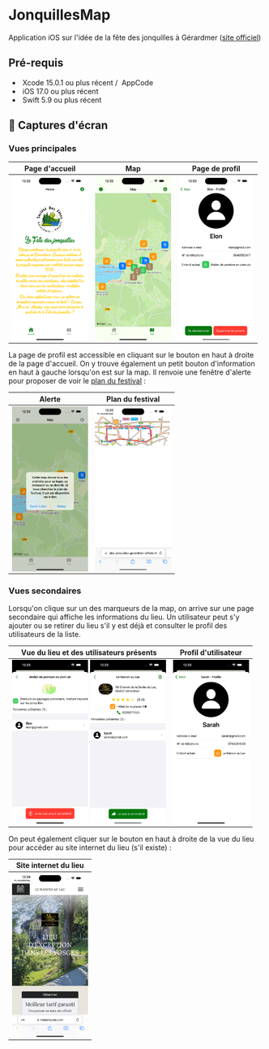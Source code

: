 # JonquillesMap
Application iOS sur l'idée de la fête des jonquilles à Gérardmer ([site officiel](https://www.fete-des-jonquilles-gerardmer-officiel.fr/))

## Pré-requis
- <img src="https://developer.apple.com/assets/elements/icons/xcode-12/xcode-12-96x96_2x.png" width="20" alt="" align="center"> Xcode 15.0.1 ou plus récent / <img src="https://upload.wikimedia.org/wikipedia/commons/d/df/AppCode_Icon.png" height="20" alt="" align="center"> AppCode
- <img src="https://upload.wikimedia.org/wikipedia/commons/9/96/IOS_17_logo.png" width="20" alt="" align="center"> iOS 17.0 ou plus récent
- <img src="https://cdn-icons-png.flaticon.com/512/732/732250.png" width="20" alt="" align="center"> Swift 5.9 ou plus récent

## 📱 Captures d'écran
### Vues principales
|                            Page d'accueil                            |                                   Map                                   |                               Page de profil                                |
|:--------------------------------------------------------------------:|:-----------------------------------------------------------------------:|:---------------------------------------------------------------------------:|
| <img src="./Screenshots/Home.png" width="150" alt="" align="center"> | <img src="./Screenshots/MapView.png" width="150" alt="" align="center"> | <img src="./Screenshots/ProfileView.png" width="150" alt="" align="center"> |
La page de profil est accessible en cliquant sur le bouton en haut à droite de la page d'accueil.
On y trouve également un petit bouton d'information en haut à gauche lorsqu'on est sur la map. Il renvoie une fenêtre d'alerte pour proposer de voir le [plan du festival](https://www.fete-des-jonquilles-gerardmer-officiel.fr/wp-content/uploads/2022/08/220804-Base-vierge-plan-corso-6.png) :

|                                 Alerte                                  |                                 Plan du festival                                  |
|:-----------------------------------------------------------------------:|:---------------------------------------------------------------------------------:|
| <img src="./Screenshots/InfoMap.png" width="150" alt="" align="center"> | <img src="./Screenshots/PlanFestivalInWeb.png" width="150" alt="" align="center"> |

### Vues secondaires
Lorsqu'on clique sur un des marqueurs de la map, on arrive sur une page secondaire qui affiche les informations du lieu. Un utilisateur peut s'y ajouter ou se retirer du lieu s'il y est déjà et consulter le profil des utilisateurs de la liste. 

|                                                                   Vue du lieu et des utilisateurs présents                                                                   |     Profil d'utilisateur      |
|:----------------------------------------------------------------------------------------------------------------------------------------------------------------------------:|:-----------------------------:|
| <img src="./Screenshots/PlaceDetailWithUser.png" width="150" alt="" align="center"> <img src="./Screenshots/PlaceDetailWithOtherUser.png" width="150" alt="" align="center"> | <img src="./Screenshots/OtherProfileView.png" width="150" alt="" align="center"> |
On peut également cliquer sur le bouton en haut à droite de la vue du lieu pour accéder au site internet du lieu (s'il existe) :

|                                   Site internet du lieu                                    |
|:------------------------------------------------------------------------------------------:|
| <img src="./Screenshots/WebsiteEvent.png" width="150" alt="" align="center"> |